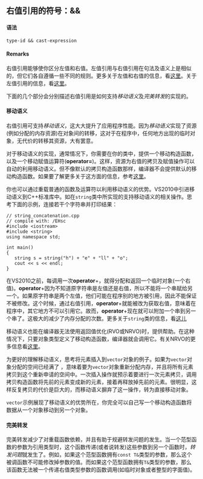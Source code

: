## 右值引用的符号：&&

#### 语法
    type-id && cast-expression

#### Remarks
右值引用能够使你区分左值和右值。左值引用与右值引用在句法及语义上是相似的，但它们各自遵循一些不同的规则。更多关于左值和右值的信息，看[这里](https://docs.microsoft.com/en-us/cpp/cpp/lvalues-and-rvalues-visual-cpp?view=vs-2019)。关于左值引用的信息，看[这里](https://docs.microsoft.com/en-us/cpp/cpp/lvalue-reference-declarator-amp?view=vs-2019)。

下面的几个部分会分别描述右值引用是如何支持*移动语义*及*完美转发*的实现的。

#### 移动语义
右值引用可支持*移动语义*，这大大提升了应用程序性能。因为*移动语义*实现了资源(例如分配的内存资源)在对象间的转移，这对于在程序中，任何地方出现的临时对象，无代价的转移其资源，大有罢意。

对于移动语义的实现，通常情况下，你需要在你的类中，提供一个移动构造函数，以及一个移动赋值运算符(**operator=**)。这样，资源为右值的拷贝及赋值操作可以自动的利用移动语义。但不像默认的拷贝构造函数那样，编译器不会提供默认的移动构造函数。如果要了解更多关于这方面的信息，参考[这里](https://docs.microsoft.com/en-us/cpp/cpp/move-constructors-and-move-assignment-operators-cpp?view=vs-2019)。

你也可以通过重载普通的函数及运算符以利用移动语义的优势。VS2010中引进移动语义到C++标准库中。如在`string`类中所实现的支持移动语义的相关操作。思考下面的示例，连接若干个字符串并打印结果：

    // string_concatenation.cpp
    // compile with: /EHsc
    #include <iostream>
    #include <string>
    using namespace std;

    int main()
    {
       string s = string("h") + "e" + "ll" + "o";
       cout << s << endl;
    }
在VS2010之前，每调用一次**operator**+，就得分配和返回一个临时对象(一个右值)。**operator**+因为不知道原字符串是左值还是右值，所以不能将一个串赋给另一个。如果原字符串是两个左值，他们可能在程序别的地方被引用，因此不能保证不被修改。这个时候，通过右值引用，**operator**+就能被改为获取右值，意味着在程序中，其它地方不可以引用它。故而，**operator**+现在就可以附加一个串到另一个串了。这极大的减少了内存分配的次数。更多关于`string`类的信息，看[这儿](https://docs.microsoft.com/en-us/cpp/standard-library/basic-string-class?view=vs-2019)

移动语义也能在编译器无法使用返回值优化(RVO或NRVO)时，提供帮助。在这种情况下，只要对象类型定义了移动构造函数，编译器就会调用它。有关NRVO的更多信息看[这里](https://docs.microsoft.com/en-us/previous-versions/ms364057(v=vs.80))。

为更好的理解移动语义，思考将元素插入到`vector`对象的例子。如果为`vector`对象分配的空间已经满了
，意味着要为`vector`对象重新分配内存，并且将所有元素拷贝到这个重新申请的空间中。一次插入操作就预示着要进行一次元素拷贝，调用拷贝构造函数将先前的元素变成新的元素，接着再释放掉先前的元素。很明显，这样反复拷贝的代价是巨大的，而移动语义摒弃了这一操作，转为直接移动对象。

`vector`示例展现了移动语义的优势所在，你完全可以自己写一个移动构造函数将数据从一个对象移动到另一个对象。


#### 完美转发
完美转发减少了对重载函数依赖，并且有助于规避转发问题的发生。当一个范型函数的参数为引用类型时，这个函数传递(或者说转发)这些参数到另一个函数时，*转发问题*就发生了。例如，如果这个范型函数拥有`const T&`类型的参数，那么这个被调函数不可能修改掉参数的值。而如果这个范型函数拥有`T&`类型的参数，那么该函数无法被一个传递右值类型参数的函数调用(如临时对象或者整型的字面值)。



